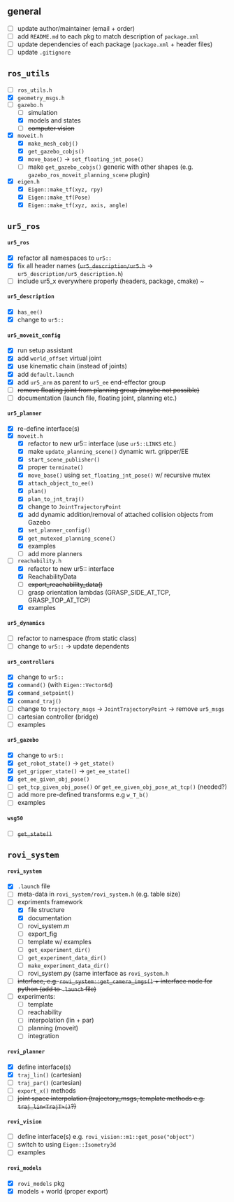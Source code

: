 ## general

- [ ] update author/maintainer (email + order)
- [ ] add `README.md` to each pkg to match description of `package.xml`
- [ ] update dependencies of each package (`package.xml` + header files)
- [ ] update `.gitignore`

## `ros_utils`

- [ ] `ros_utils.h`
- [x] `geometry_msgs.h`
- [ ] `gazebo.h`
	- [ ] simulation
	- [x] models and states
	- [ ] ~~computer vision~~
- [x] `moveit.h`
	- [x] `make_mesh_cobj()`
	- [x] `get_gazebo_cobjs()`
	- [x] `move_base()` → `set_floating_jnt_pose()`
	- [ ] make `get_gazebo_cobjs()` generic with other shapes (e.g. `gazebo_ros_moveit_planning_scene` plugin) 
- [x] `eigen.h`
	- [x] `Eigen::make_tf(xyz, rpy)`
	- [x] `Eigen::make_tf(Pose)`
	- [x] `Eigen::make_tf(xyz, axis, angle)`

## `ur5_ros`

#### `ur5_ros`

- [x] refactor all namespaces to `ur5::`
- [x] fix all header names (~~`ur5_description/ur5.h`~~ → `ur5_description/ur5_description.h`)
- [ ] include ur5_x everywhere properly (headers, package, cmake)
~
#### `ur5_description`

- [x] `has_ee()`
- [x] change to `ur5::`

#### `ur5_moveit_config`

- [x] run setup assistant
- [x] add `world_offset` virtual joint
- [x] use kinematic chain (instead of joints)
- [x] add `default.launch`
- [x] add `ur5_arm` as parent to `ur5_ee` end-effector group
- [ ] ~~remove floating joint from planning group (maybe not possible)~~
- [ ] documentation (launch file, floating joint, planning etc.)

#### `ur5_planner`

- [x] re-define interface(s)
- [x] `moveit.h`
	- [x] refactor to new ur5:: interface (use `ur5::LINKS` etc.)
	- [x] make `update_planning_scene()` dynamic wrt. gripper/EE
	- [x] `start_scene_publisher()`
	- [x] proper `terminate()`
	- [x] `move_base()` using `set_floating_jnt_pose()` w/ recursive mutex
	- [x] `attach_object_to_ee()`
	- [x] `plan()`
	- [x] `plan_to_jnt_traj()`
	- [x] change to `JointTrajectoryPoint`
	- [x] add dynamic addition/removal of attached collision objects from Gazebo
	- [x] `set_planner_config()`
	- [x] `get_mutexed_planning_scene()`
	- [x] examples
	- [ ] add more planners
- [ ] `reachability.h`
	- [x] refactor to new ur5:: interface
	- [x] ReachabilityData
	- [ ] ~~export_reachability_data()~~
	- [ ] grasp orientation lambdas (GRASP_SIDE_AT_TCP, GRASP_TOP_AT_TCP)
	- [x] examples

#### `ur5_dynamics`

- [ ] refactor to namespace (from static class)
- [ ] change to `ur5::` → update dependents

#### `ur5_controllers`

- [x] change to `ur5::`
- [x] `command()` (with `Eigen::Vector6d`)
- [x] `command_setpoint()`
- [x] `command_traj()`
- [ ] change to `trajectory_msgs` → `JointTrajectoryPoint` → remove `ur5_msgs`
- [ ] cartesian controller (bridge)
- [ ] examples

#### `ur5_gazebo`

- [x] change to `ur5::`
- [x] `get_robot_state()` → `get_state()`
- [x] `get_gripper_state()` → `get_ee_state()`
- [x] `get_ee_given_obj_pose()`
- [ ] `get_tcp_given_obj_pose()` or `get_ee_given_obj_pose_at_tcp()` (needed?)
- [ ] add more pre-defined transforms e.g `w_T_b()`
- [ ] examples

#### `wsg50`

- [ ] ~~`get_state()`~~

## `rovi_system`

#### `rovi_system`

- [x] `.launch` file
- [ ] meta-data in `rovi_system/rovi_system.h` (e.g. table size)
- [ ] expriments framework
	- [x] file structure
	- [x] documentation
	- [ ] rovi_system.m
	- [ ] export_fig
	- [ ] template w/ examples
	- [ ] `get_experiment_dir()`
	- [ ] `get_experiment_data_dir()`
	- [ ] `make_experiment_data_dir()`
	- [ ] rovi_system.py (same interface as `rovi_system.h`
- [ ] ~~interface, e.g. `rovi_system::get_camera_imgs()` + interface node for python (add to `.launch` file)~~
- [ ] experiments:
	- [ ] template
	- [ ] reachability
	- [ ] interpolation (lin + par)
	- [ ] planning (moveit)
	- [ ] integration

#### `rovi_planner`

- [x] define interface(s)
- [x] `traj_lin()` (cartesian)
- [ ] `traj_par()` (cartesian)
- [ ] `export_x()` methods
- [ ] ~~joint space interpolation (trajectory_msgs, template methods e.g. `traj_lin<TrajT>()`?)~~

#### `rovi_vision`

- [ ] define interface(s) e.g. `rovi_vision::m1::get_pose("object")`
- [ ] switch to using `Eigen::Isometry3d`
- [ ] examples

#### `rovi_models`

- [x] `rovi_models` pkg
- [x] models + world (proper export)
